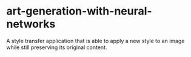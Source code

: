 # art-generation-with-neural-networks
A style transfer application that is able to apply a new style to an image while still preserving its original content.
